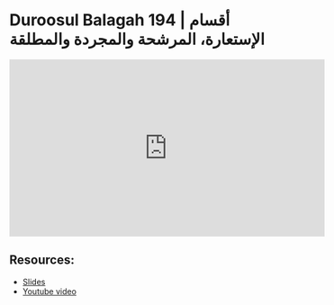 # Duroosul Balagah 194 | أقسام الإستعارة، المرشحة والمجردة والمطلقة
                
<iframe width="560" height="315" src="https://www.youtube-nocookie.com/embed/SLksTFFlq-4?start=0" frameborder="0" allow="accelerometer; autoplay; encrypted-media; gyroscope; picture-in-picture" allowfullscreen="allowfullscreen">
</iframe><BR>

## Resources:
- [Slides](https://github.com/arshare/resources_balagha_pdfs)
- [Youtube video](https://www.youtube.com/watch?v=SLksTFFlq-4&list=PLzn0qdi6JpdvvXVuJ7kIusNquSxeyKJvc)

